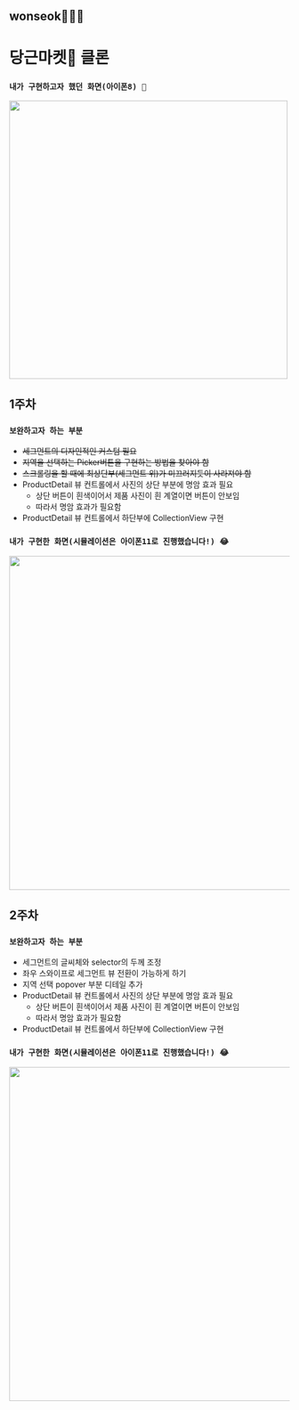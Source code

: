 ## wonseok🙋🏽‍♂️
# 당근마켓🥕 클론

### `내가 구현하고자 했던 화면(아이폰8) 📲`
<img height="500" src="./original_carrotmarket.gif">

## 1주차
### `보완하고자 하는 부분`
* ~~세그먼트의 디자인적인 커스텀 필요~~ 
* ~~지역을 선택하는 Picker버튼을 구현하는 방법을 찾아야 함~~
* ~~스크롤링을 할 때에 최상단부(세그먼트 위)가 미끄러지듯이 사라져야 함~~
* ProductDetail 뷰 컨트롤에서 사진의 상단 부분에 명암 효과 필요
    * 상단 버튼이 흰색이어서 제품 사진이 흰 계열이면 버튼이 안보임
    * 따라서 명암 효과가 필요함
* ProductDetail 뷰 컨트롤에서 하단부에 CollectionView 구현 

### `내가 구현한 화면(시뮬레이션은 아이폰11로 진행했습니다!) 😂`
<img height="600" src="./carrotmarket_week1_simul.gif">


## 2주차
### `보완하고자 하는 부분`
* 세그먼트의 글씨체와 selector의 두께 조정
* 좌우 스와이프로 세그먼트 뷰 전환이 가능하게 하기
* 지역 선택 popover 부분 디테일 추가
* ProductDetail 뷰 컨트롤에서 사진의 상단 부분에 명암 효과 필요
    * 상단 버튼이 흰색이어서 제품 사진이 흰 계열이면 버튼이 안보임
    * 따라서 명암 효과가 필요함
* ProductDetail 뷰 컨트롤에서 하단부에 CollectionView 구현

### `내가 구현한 화면(시뮬레이션은 아이폰11로 진행했습니다!) 😂`
<img height="600" src="./carrotmarket_week2_simul.gif">
